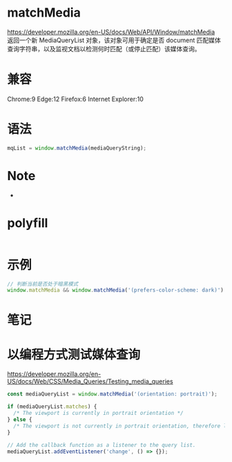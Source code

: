 # matchMedia

https://developer.mozilla.org/en-US/docs/Web/API/Window/matchMedia  
返回一个新 MediaQueryList 对象，该对象可用于确定是否 document 匹配媒体查询字符串，以及监视文档以检测何时匹配（或停止匹配）该媒体查询。

# 兼容

Chrome:9
Edge:12
Firefox:6
Internet Explorer:10

# 语法

```js
mqList = window.matchMedia(mediaQueryString);
```

# Note

-

# polyfill

```js

```

# 示例

```js
// 判断当前是否处于暗黑模式
window.matchMedia && window.matchMedia('(prefers-color-scheme: dark)').matches
```

# 笔记

# 以编程方式测试媒体查询

https://developer.mozilla.org/en-US/docs/Web/CSS/Media_Queries/Testing_media_queries

```js
const mediaQueryList = window.matchMedia('(orientation: portrait)');

if (mediaQueryList.matches) {
  /* The viewport is currently in portrait orientation */
} else {
  /* The viewport is not currently in portrait orientation, therefore landscape */
}

// Add the callback function as a listener to the query list.
mediaQueryList.addEventListener('change', () => {});
```
